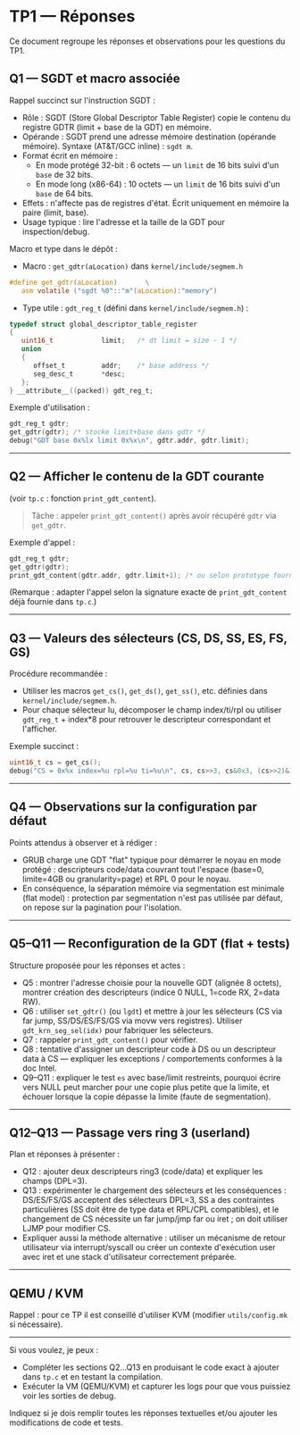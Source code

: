 # TP1 — Réponses

Ce document regroupe les réponses et observations pour les questions du TP1.

## Q1 — SGDT et macro associée

Rappel succinct sur l'instruction SGDT :

- Rôle : SGDT (Store Global Descriptor Table Register) copie le contenu du registre GDTR (limit + base de la GDT) en mémoire.
- Opérande : SGDT prend une adresse mémoire destination (opérande mémoire). Syntaxe (AT&T/GCC inline) : `sgdt m`.
- Format écrit en mémoire :
  - En mode protégé 32-bit : 6 octets — un `limit` de 16 bits suivi d'un `base` de 32 bits.
  - En mode long (x86-64) : 10 octets — un `limit` de 16 bits suivi d'un `base` de 64 bits.
- Effets : n'affecte pas de registres d'état. Écrit uniquement en mémoire la paire (limit, base).
- Usage typique : lire l'adresse et la taille de la GDT pour inspection/debug.

Macro et type dans le dépôt :

- Macro : `get_gdtr(aLocation)` dans `kernel/include/segmem.h`

```c
#define get_gdtr(aLocation)       \
   asm volatile ("sgdt %0"::"m"(aLocation):"memory")
```

- Type utile : `gdt_reg_t` (défini dans `kernel/include/segmem.h`) :

```c
typedef struct global_descriptor_table_register
{
   uint16_t            limit;   /* dt limit = size - 1 */
   union
   {
      offset_t         addr;    /* base address */
      seg_desc_t       *desc;
   };
} __attribute__((packed)) gdt_reg_t;
```

Exemple d'utilisation :

```c
gdt_reg_t gdtr;
get_gdtr(gdtr); /* stocke limit+base dans gdtr */
debug("GDT base 0x%lx limit 0x%x\n", gdtr.addr, gdtr.limit);
```

---

## Q2 — Afficher le contenu de la GDT courante

(voir `tp.c` : fonction `print_gdt_content`).

> Tâche : appeler `print_gdt_content()` après avoir récupéré `gdtr` via `get_gdtr`.

Exemple d'appel :

```c
gdt_reg_t gdtr;
get_gdtr(gdtr);
print_gdt_content(gdtr.addr, gdtr.limit+1); /* ou selon prototype fourni */
```

(Remarque : adapter l'appel selon la signature exacte de `print_gdt_content` déjà fournie dans `tp.c`.)

---

## Q3 — Valeurs des sélecteurs (CS, DS, SS, ES, FS, GS)

Procédure recommandée :

- Utiliser les macros `get_cs()`, `get_ds()`, `get_ss()`, etc. définies dans `kernel/include/segmem.h`.
- Pour chaque sélecteur lu, décomposer le champ index/ti/rpl ou utiliser `gdt_reg_t` + index*8 pour retrouver le descripteur correspondant et l'afficher.

Exemple succinct :

```c
uint16_t cs = get_cs();
debug("CS = 0x%x index=%u rpl=%u ti=%u\n", cs, cs>>3, cs&0x3, (cs>>2)&1);
```

---

## Q4 — Observations sur la configuration par défaut

Points attendus à observer et à rédiger :

- GRUB charge une GDT "flat" typique pour démarrer le noyau en mode protégé : descripteurs code/data couvrant tout l'espace (base=0, limite=4GB ou granularity=page) et RPL 0 pour le noyau.
- En conséquence, la séparation mémoire via segmentation est minimale (flat model) : protection par segmentation n'est pas utilisée par défaut, on repose sur la pagination pour l'isolation.

---

## Q5–Q11 — Reconfiguration de la GDT (flat + tests)

Structure proposée pour les réponses et actes :

- Q5 : montrer l'adresse choisie pour la nouvelle GDT (alignée 8 octets), montrer création des descripteurs (indice 0 NULL, 1=code RX, 2=data RW).
- Q6 : utiliser `set_gdtr()` (ou `lgdt`) et mettre à jour les sélecteurs (CS via far jump, SS/DS/ES/FS/GS via movw vers registres). Utiliser `gdt_krn_seg_sel(idx)` pour fabriquer les sélecteurs.
- Q7 : rappeler `print_gdt_content()` pour vérifier.
- Q8 : tentative d'assigner un descripteur code à DS ou un descripteur data à CS — expliquer les exceptions / comportements conformes à la doc Intel.
- Q9–Q11 : expliquer le test `es` avec base/limit restreints, pourquoi écrire vers NULL peut marcher pour une copie plus petite que la limite, et échouer lorsque la copie dépasse la limite (faute de segmentation).

---

## Q12–Q13 — Passage vers ring 3 (userland)

Plan et réponses à présenter :

- Q12 : ajouter deux descripteurs ring3 (code/data) et expliquer les champs (DPL=3).
- Q13 : expérimenter le chargement des sélecteurs et les conséquences : DS/ES/FS/GS acceptent des sélecteurs DPL=3, SS a des contraintes particulières (SS doit être de type data et RPL/CPL compatibles), et le changement de CS nécessite un far jump/jmp far ou iret ; on doit utiliser LJMP pour modifier CS.
- Expliquer aussi la méthode alternative : utiliser un mécanisme de retour utilisateur via interrupt/syscall ou créer un contexte d'exécution user avec iret et une stack d'utilisateur correctement préparée.

---

## QEMU / KVM

Rappel : pour ce TP il est conseillé d'utiliser KVM (modifier `utils/config.mk` si nécessaire).

---

Si vous voulez, je peux :

- Compléter les sections Q2…Q13 en produisant le code exact à ajouter dans `tp.c` et en testant la compilation.
- Exécuter la VM (QEMU/KVM) et capturer les logs pour que vous puissiez voir les sorties de debug.

Indiquez si je dois remplir toutes les réponses textuelles et/ou ajouter les modifications de code et tests.
